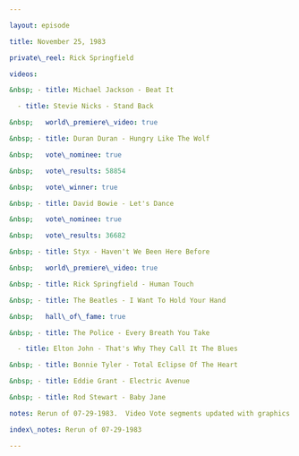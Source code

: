 ```yaml
---

layout: episode

title: November 25, 1983

private\_reel: Rick Springfield

videos:

&nbsp; - title: Michael Jackson - Beat It

  - title: Stevie Nicks - Stand Back

&nbsp;   world\_premiere\_video: true

&nbsp; - title: Duran Duran - Hungry Like The Wolf

&nbsp;   vote\_nominee: true

&nbsp;   vote\_results: 58854

&nbsp;   vote\_winner: true

&nbsp; - title: David Bowie - Let's Dance

&nbsp;   vote\_nominee: true

&nbsp;   vote\_results: 36682

&nbsp; - title: Styx - Haven't We Been Here Before

&nbsp;   world\_premiere\_video: true

&nbsp; - title: Rick Springfield - Human Touch

&nbsp; - title: The Beatles - I Want To Hold Your Hand

&nbsp;   hall\_of\_fame: true

&nbsp; - title: The Police - Every Breath You Take

  - title: Elton John - That's Why They Call It The Blues

&nbsp; - title: Bonnie Tyler - Total Eclipse Of The Heart

&nbsp; - title: Eddie Grant - Electric Avenue

&nbsp; - title: Rod Stewart - Baby Jane

notes: Rerun of 07-29-1983.  Video Vote segments updated with graphics instructing viewers not to call.  Includes "Where Are They Now" Segment with Ray Manzarek.  

index\_notes: Rerun of 07-29-1983

---
```


